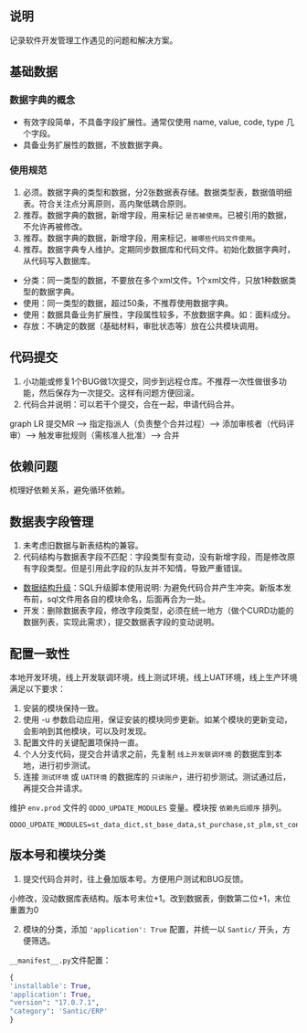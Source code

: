 ## 说明

记录软件开发管理工作遇见的问题和解决方案。


## 基础数据

### 数据字典的概念

- 有效字段简单，不具备字段扩展性。通常仅使用 name, value, code, type 几个字段。
- 具备业务扩展性的数据，不放数据字典。

### 使用规范

1. 必须。数据字典的类型和数据，分2张数据表存储。数据类型表，数据值明细表。符合关注点分离原则，高内聚低耦合原则。
2. 推荐。数据字典的数据，新增字段，用来标记 `是否被使用`。已被引用的数据，不允许再被修改。
3. 推荐。数据字典的数据，新增字段，用来标记，`被哪些代码文件使用`。
4. 推荐。数据字典专人维护。定期同步数据库和代码文件。初始化数据字典时，从代码写入数据库。

- 分类：同一类型的数据，不要放在多个xml文件。1个xml文件，只放1种数据类型的数据字典。
- 使用：同一类型的数据，超过50条，不推荐使用数据字典。
- 使用：数据具备业务扩展性，字段属性较多，不放数据字典。如：面料成分。
- 存放：不确定的数据（基础材料，审批状态等）放在公共模块调用。


## 代码提交

1. 小功能或修复1个BUG做1次提交，同步到远程仓库。不推荐一次性做很多功能，然后保存为一次提交。这样有问题方便回滚。
2. 代码合并说明：可以若干个提交，合在一起，申请代码合并。

graph LR
提交MR --> 指定指派人（负责整个合并过程）--> 添加审核者（代码评审）--> 触发审批规则（需核准人批准）--> 合并


## 依赖问题

梳理好依赖关系，避免循环依赖。


## 数据表字段管理

1. 未考虑旧数据与新表结构的兼容。
2. 代码结构与数据表字段不匹配：字段类型有变动，没有新增字段，而是修改原有字段类型。但是引用此字段的队友并不知情，导致严重错误。

- [数据结构升级](datastruct.md)：SQL升级脚本使用说明: 为避免代码合并产生冲突。新版本发布前，sql文件用各自的模块命名，后面再合为一处。
- 开发：删除数据表字段，修改字段类型，必须在统一地方（做个CURD功能的数据列表，实现此需求），提交数据表字段的变动说明。


## 配置一致性

本地开发环境，线上开发联调环境，线上测试环境，线上UAT环境，线上生产环境满足以下要求：

1. 安装的模块保持一致。
2. 使用 -u 参数启动应用，保证安装的模块同步更新。如某个模块的更新变动，会影响到其他模块，可以及时发现。
3. 配置文件的关键配置项保持一直。
4. 个人分支代码，提交合并请求之前，先复制 `线上开发联调环境` 的数据库到本地，进行初步测试。
5. 连接 `测试环境` 或 `UAT环境` 的数据库的 `只读账户`，进行初步测试。测试通过后，再提交合并请求。

维护 `env.prod` 文件的 `ODOO_UPDATE_MODULES` 变量。模块按 `依赖先后顺序` 排列。

```
ODOO_UPDATE_MODULES=st_data_dict,st_base_data,st_purchase,st_plm,st_contacts,st_account,st_sales,st_mrp,st_logistics,st_quality
```

## 版本号和模块分类

1. 提交代码合并时，往上叠加版本号。方便用户测试和BUG反馈。

小修改，没动数据库表结构。版本号末位+1。改到数据表，倒数第二位+1，末位重置为0

2. 模块的分类，添加 `'application': True` 配置，并统一以 `Santic/` 开头，方便筛选。

`__manifest__.py`文件配置：
```__manifest__.py
{
'installable': True,
'application': True,
"version": "17.0.7.1",
"category": 'Santic/ERP'
}
```